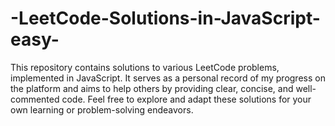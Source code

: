 # -LeetCode-Solutions-in-JavaScript-easy-
 This repository contains solutions to various LeetCode problems, implemented in JavaScript. It serves as a personal record of my progress on the platform and aims to help others by providing clear, concise, and well-commented code.  Feel free to explore and adapt these solutions for your own learning or problem-solving endeavors.
